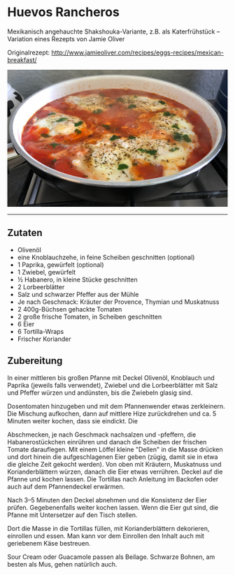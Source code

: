 # Huevos Rancheros

Mexikanisch angehauchte Shakshouka-Variante, z.B. als Katerfrühstück – Variation eines Rezepts von Jamie Oliver

Originalrezept:
<http://www.jamieoliver.com/recipes/eggs-recipes/mexican-breakfast/>

![Serviervorschlag](./huevos_rancheros.jpg "Serviervorschlag")

----

## Zutaten

* Olivenöl
* eine Knoblauchzehe, in feine Scheiben geschnitten (optional)
* 1 Paprika, gewürfelt (optional)
* 1 Zwiebel, gewürfelt
* ½ Habanero, in kleine Stücke geschnitten
* 2 Lorbeerblätter
* Salz und schwarzer Pfeffer aus der Mühle
* Je nach Geschmack: Kräuter der Provence, Thymian und Muskatnuss
* 2 400g-Büchsen gehackte Tomaten
* 2 große frische Tomaten, in Scheiben geschnitten
* 6 Eier
* 6 Tortilla-Wraps
* Frischer Koriander

## Zubereitung

In einer mittleren bis großen Pfanne mit Deckel Olivenöl, Knoblauch und
Paprika (jeweils falls verwendet), Zwiebel und die Lorbeerblätter mit
Salz und Pfeffer würzen und andünsten, bis die Zwiebeln glasig sind.

Dosentomaten hinzugeben und mit dem Pfannenwender etwas zerkleinern.
Die Mischung aufkochen, dann auf mittlere Hize zurückdrehen und ca.
5 Minuten weiter kochen, dass sie eindickt. Die 

Abschmecken, je nach Geschmack nachsalzen und -pfeffern,
die Habanerostückchen einrühren und danach die
Scheiben der frischen Tomate darauflegen. Mit einem Löffel kleine
"Dellen" in die Masse drücken und dort hinein die aufgeschlagenen
Eier geben (zügig, damit sie in etwa die gleiche Zeit gekocht werden).
Von oben mit Kräutern, Muskatnuss und Korianderblättern würzen,
danach die Eier etwas verrühren. Deckel auf die Pfanne und kochen lassen.
Die Tortillas nach Anleitung im Backofen oder auch auf dem Pfannendeckel
erwärmen.

Nach 3–5 Minuten den Deckel abnehmen und die Konsistenz der Eier prüfen.
Gegebenenfalls weiter kochen lassen.
Wenn die Eier gut sind, die Pfanne mit Untersetzer auf den Tisch stellen.

Dort die Masse in die Tortillas füllen, mit Korianderblättern dekorieren,
einrollen und essen. Man kann vor dem Einrollen den Inhalt auch mit
geriebenem Käse bestreuen.

Sour Cream oder Guacamole passen als Beilage.
Schwarze Bohnen, am besten als Mus, gehen natürlich auch.
